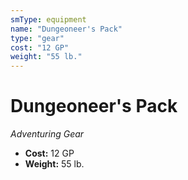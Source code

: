 ```yaml
---
smType: equipment
name: "Dungeoneer's Pack"
type: "gear"
cost: "12 GP"
weight: "55 lb."
---
```


# Dungeoneer's Pack
*Adventuring Gear*

- **Cost:** 12 GP
- **Weight:** 55 lb.

